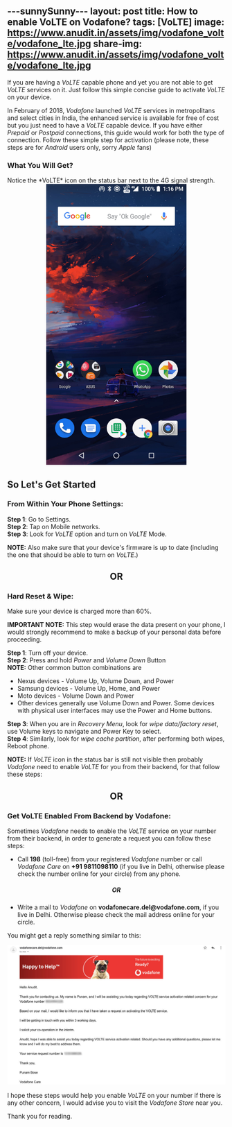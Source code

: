 ---sunnySunny---
layout: post
title: How to enable VoLTE on Vodafone?
tags: [VoLTE]
image: https://www.anudit.in/assets/img/vodafone_volte/vodafone_lte.jpg
share-img: https://www.anudit.in/assets/img/vodafone_volte/vodafone_lte.jpg
---

If you are having a *VoLTE* capable phone and yet you are not able to get *VoLTE* services on it. Just follow this simple concise guide to activate *VoLTE* on your device.<br>

In February of 2018, *Vodafone* launched *VoLTE* services in metropolitans and select cities in India, the enhanced service is available for free of cost but you just need to have a *VoLTE* capable device. If you have either *Prepaid* or *Postpaid* connections, this guide would work for both the type of connection. Follow these simple step for activation (please note, these steps are for *Android* users only, sorry *Apple* fans)

<h3>What You Will Get?</h3>
Notice the *VoLTE* icon on the status bar next to the 4G signal strength.

<center><img src="/assets/img/vodafone_volte/vodafone_screenshot.jpg" height="648" width="324" alt="VoLTE active screenshot"></center>

<h2>So Let's Get Started</h2>
<h3>From Within Your Phone Settings:</h3>

__Step 1__: Go to Settings.<br>
__Step 2__: Tap on Mobile networks.<br>
__Step 3__: Look for *VoLTE* option and turn on *VoLTE* Mode.

__NOTE:__ Also make sure that your device's firmware is up to date (including the one that should be able to turn on *VoLTE*.)

<center><h2>OR</h2></center>

<h3>Hard Reset & Wipe:</h3>
Make sure your device is charged more than 60%.<br>

__IMPORTANT NOTE:__  This step would erase the data present on your phone, I would strongly recommend to make a backup of your personal data before proceeding. 


__Step 1__: Turn off your device.<br>
__Step 2__: Press and hold *Power* and *Volume Down* Button<br>
__NOTE:__ Other common button combinations are<br>
* Nexus devices - Volume Up, Volume Down, and Power
* Samsung devices - Volume Up, Home, and Power
* Moto devices - Volume Down and Power
* Other devices generally use Volume Down and Power. Some devices with physical user interfaces may use the Power and Home buttons.<br>

__Step 3__: When you are in *Recovery Menu*, look for *wipe data/factory reset*, use Volume keys to navigate and Power Key to select.<br>
__Step 4__: Similarly, look for *wipe cache partition*, after performing both wipes, Reboot phone. <br>

__NOTE:__ If *VoLTE* icon in the status bar is still not visible then probably *Vodafone* need to enable *VoLTE* for you from their backend, for that follow these steps:<br>

<center><h2>OR</h2></center>

<h3>Get VoLTE Enabled From Backend by Vodafone:</h3>

Sometimes *Vodafone* needs to enable the *VoLTE* service on your number from their backend, in order to generate a request you can follow these steps:

* Call __198__ (toll-free) from your registered *Vodafone* number or call *Vodafone Care* on __+91 9811098110__ (if you live in Delhi, otherwise please check the number online for your circle) from any phone.<br>

<center><h5>OR</h5></center>

* Write a mail to *Vodafone* on __vodafonecare.del@vodafone.com__, if you live in Delhi. Otherwise please check the mail address online for your circle.

You might get a reply something similar to this:

<center><img src="/assets/img/vodafone_volte/vodafone_email.jpg" alt="email from Vodafone"></center>

I hope these steps would help you enable *VoLTE* on your number if there is any other concern, I would advise you to visit the *Vodafone Store* near you.

Thank you for reading.